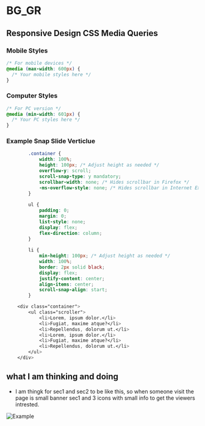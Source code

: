 # BG_GR

## Responsive Design CSS Media Queries

### Mobile Styles
```css
/* For mobile devices */
@media (max-width: 600px) {
  /* Your mobile styles here */
}
```

### Computer Styles 

```css
/* For PC version */
@media (min-width: 601px) {
  /* Your PC styles here */
}
```

### Example Snap Slide Verticlue 

```css  
        .container {
            width: 100%;
            height: 100px; /* Adjust height as needed */
            overflow-y: scroll;
            scroll-snap-type: y mandatory;
            scrollbar-width: none; /* Hides scrollbar in Firefox */
            -ms-overflow-style: none; /* Hides scrollbar in Internet Explorer */
        }
         
        ul {
            padding: 0;
            margin: 0;
            list-style: none;
            display: flex;
            flex-direction: column;
        }
        
        li {
            min-height: 100px; /* Adjust height as needed */
            width: 100%;
            border: 2px solid black;
            display: flex;
            justify-content: center;
            align-items: center;
            scroll-snap-align: start;
        }

    <div class="container">
        <ul class="scroller">
            <li>Lorem, ipsum dolor.</li>
            <li>Fugiat, maxime atque?</li>
            <li>Repellendus, dolorum ut.</li>
            <li>Lorem, ipsum dolor.</li>
            <li>Fugiat, maxime atque?</li>
            <li>Repellendus, dolorum ut.</li>
        </ul>
    </div>


```
## what I am thinking and doing

- I am thingk for sec1 and sec2 to be like this, so when someone visit the page is small banner sec1
and 3 icons with small info to get the viewers intrested.

![Example](https://bootstrapmade.com/content/templatefiles/Logis/Logis-bootstrap-website-template.webp)